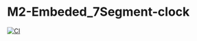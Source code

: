 # M2-Embeded_7Segment-clock
[![CI](https://github.com/PALLAWIJHA23/M2-Embeded_7Segment-clock/actions/workflows/main.yml/badge.svg)](https://github.com/PALLAWIJHA23/M2-Embeded_7Segment-clock/actions/workflows/main.yml)
